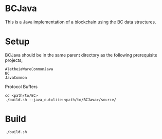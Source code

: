 BCJava
======

This is a Java implementation of a blockchain using the BC data structures.

Setup
=====
BCJava should be in the same parent directory as the following prerequisite projects;

    AletheiaWareCommonJava
    BC
    JavaCommon

Protocol Buffers

    cd <path/to/BC>
    ./build.sh --java_out=lite:<path/to/BCJava>/source/

Build
=====

    ./build.sh
